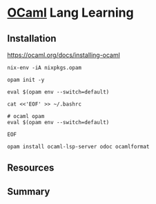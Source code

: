 # [OCaml](https://ocaml.org/docs/installing-ocaml) Lang Learning

## Installation

https://ocaml.org/docs/installing-ocaml

```shell
nix-env -iA nixpkgs.opam

opam init -y

eval $(opam env --switch=default)

cat <<'EOF' >> ~/.bashrc

# ocaml opam
eval $(opam env --switch=default)

EOF

opam install ocaml-lsp-server odoc ocamlformat
```

## Resources

## Summary
